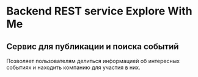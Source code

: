 # Backend REST service Explore With Me
## Сервис для публикации и поиска событий
Позволяет пользователям делиться информацией об интересных событиях и находить компанию для участия в них. 

